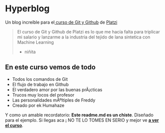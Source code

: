 # Hyperblog
Un blog increíble para el[ curso de Git y Github](https://platzi.com/cursos/git-github/ " curso de Git y Github") de [Platzi](https://platzi.com/ "Platzi")
> El curso de Git y Github de Platzi es lo que me hacía falta para triplicar mi salario y lanzarme a la industria del tejido de lana sintetica con Machine Learning
> - niñita

## En este curso vemos de todo
* Todos los comandos de Git
* El flujo de trabajo en Github
* El verdadero amor por las buenas prÃ¡cticas
* Trucos muy locos del profesor
* Las personalidades mÃºltiples de Freddy
* Creado por ek Humahaze

Y como un amable recordatorio: **Este readme.md es un chiste**.  Diseñado para el ejemplo. Si llegas aca ¡ NO TE LO TOMES EN SERIO y mejor ve [**a ver el curso**](https://platzi.com/cursos/git-github/ "a ver el curso").